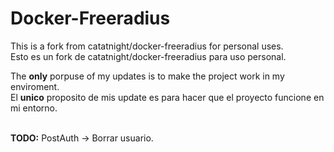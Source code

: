 # Docker-Freeradius

This is a fork from catatnight/docker-freeradius for personal uses.<br>
Esto es un fork de catatnight/docker-freeradius para uso personal.<br>

The <b>only</b> porpuse of my updates is to make the project work in my enviroment.<br>
El <b>unico</b> proposito de mis update es para hacer que el proyecto funcione en mi entorno.
<br><br>

<b>TODO:</b> PostAuth -> Borrar usuario.
